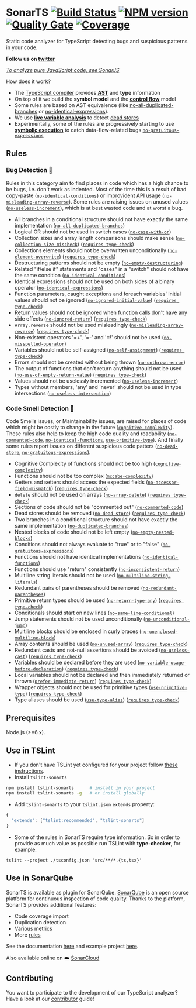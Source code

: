 # SonarTS [![Build Status](https://travis-ci.org/SonarSource/SonarTS.svg?branch=master)](https://travis-ci.org/SonarSource/SonarTS) [![NPM version](https://badge.fury.io/js/tslint-sonarts.svg)](http://badge.fury.io/js/tslint-sonarts) [![Quality Gate](https://next.sonarqube.com/sonarqube/api/badges/gate?key=sonarts)](https://next.sonarqube.com/sonarqube/dashboard?id=sonarts) [![Coverage](https://next.sonarqube.com/sonarqube/api/badges/measure?key=sonarts&metric=coverage)](https://next.sonarqube.com/sonarqube/component_measures/domain/Coverage?id=sonarts)

Static code analyzer for TypeScript detecting bugs and suspicious patterns in your code.

**Follow us on [twitter](https://twitter.com/sonardash)** <br>

_[To analyze pure JavaScript code, see SonarJS](https://github.com/SonarSource/sonarjs)_

How does it work?

* The [TypeScript compiler](https://github.com/Microsoft/TypeScript/wiki/Using-the-Compiler-API) provides [**AST**](https://en.wikipedia.org/wiki/Abstract_syntax_tree) and **type** information
* On top of it we build the **symbol model** and the [**control flow**](https://en.wikipedia.org/wiki/Control_flow_graph) model
* Some rules are based on AST equivalence (like [no-all-duplicated-branches][`no-all-duplicated-branches`] or [no-identical-expressions][`no-identical-expressions`]).
* We use **[live variable analysis](https://en.wikipedia.org/wiki/Live_variable_analysis)** to detect [dead stores][`no-dead-store`]
* Experimentally, some of the rules are progressively starting to use **[symbolic execution](https://en.wikipedia.org/wiki/Symbolic_execution)** to catch data-flow-related bugs [`no-gratuitous-expressions`]

## Rules

### Bug Detection :bug:

Rules in this category aim to find places in code which has a high chance to be bugs, i.e. don't work as indented. 
Most of the time this is a result of bad copy-paste ([`no-identical-conditions`]) or improvident API usage ([`no-misleading-array-reverse`]).
Some rules are raising issues on unused values ([`no-useless-increment`]), which is at best wasted code and at worst a bug.

* All branches in a conditional structure should not have exactly the same implementation ([`no-all-duplicated-branches`])
* Logical OR should not be used in switch cases ([`no-case-with-or`])
* Collection sizes and array length comparisons should make sense ([`no-collection-size-mischeck`]) ([`requires type-check`])
* Collections elements should not be overwritten unconditionally ([`no-element-overwrite`]) ([`requires type-check`])
* Destructuring patterns should not be empty ([`no-empty-destructuring`])
* Related "if/else if" statements and "cases" in a "switch" should not have the same condition ([`no-identical-conditions`])
* Identical expressions should not be used on both sides of a binary operator ([`no-identical-expressions`])
* Function parameters, caught exceptions and foreach variables' initial values should not be ignored ([`no-ignored-initial-value`]) ([`requires type-check`])
* Return values should not be ignored when function calls don't have any side effects ([`no-ignored-return`]) ([`requires type-check`])
* `Array.reverse` should not be used misleadingly ([`no-misleading-array-reverse`]) ([`requires type-check`])
* Non-existent operators '=+', '=-' and '=!' should not be used ([`no-misspelled-operator`])
* Variables should not be self-assigned ([`no-self-assignment`]) ([`requires type-check`])
* Errors should not be created without being thrown ([`no-unthrown-error`])
* The output of functions that don't return anything should not be used ([`no-use-of-empty-return-value`]) ([`requires type-check`])
* Values should not be uselessly incremented ([`no-useless-increment`])
* Types without members, 'any' and 'never' should not be used in type intersections ([`no-useless-intersection`])

### Code Smell Detection :pig:

Code Smells issues, or Maintainability issues, are raised for places of code which might be costly to change in the future ([`cognitive-complexity`]).
These rules also help to keep the high code quality and readability ([`no-commented-code`], [`no-identical-functions`], [`use-primitive-type`]).
And finally some rules report issues on different suspicious code patters ([`no-dead-store`], [`no-gratuitous-expressions`]).

* Cognitive Complexity of functions should not be too high ([`cognitive-complexity`])
* Functions should not be too complex ([`mccabe-complexity`])
* Getters and setters should access the expected fields ([`no-accessor-field-mismatch`]) ([`requires type-check`])
* `delete` should not be used on arrays ([`no-array-delete`]) ([`requires type-check`])
* Sections of code should not be "commented out" ([`no-commented-code`])
* Dead stores should be removed ([`no-dead-store`]) ([`requires type-check`])
* Two branches in a conditional structure should not have exactly the same implementation ([`no-duplicated-branches`])
* Nested blocks of code should not be left empty ([`no-empty-nested-blocks`])
* Conditions should not always evaluate to "true" or to "false" ([`no-gratuitous-expressions`])
* Functions should not have identical implementations ([`no-identical-functions`])
* Functions should use "return" consistently ([`no-inconsistent-return`])
* Multiline string literals should not be used ([`no-multiline-string-literals`])
* Redundant pairs of parentheses should be removed ([`no-redundant-parentheses`])
* Primitive return types should be used ([`no-return-type-any`]) ([`requires type-check`])
* Conditionals should start on new lines ([`no-same-line-conditional`])
* Jump statements should not be used unconditionally ([`no-unconditional-jump`])
* Multiline blocks should be enclosed in curly braces ([`no-unenclosed-multiline-block`])
* Array contents should be used ([`no-unused-array`]) ([`requires type-check`])
* Redundant casts and not-null assertions should be avoided ([`no-useless-cast`]) ([`requires type-check`])
* Variables should be declared before they are used ([`no-variable-usage-before-declaration`]) ([`requires type-check`])
* Local variables should not be declared and then immediately returned or thrown ([`prefer-immediate-return`]) ([`requires type-check`])
* Wrapper objects should not be used for primitive types ([`use-primitive-type`]) ([`requires type-check`])
* Type aliases should be used ([`use-type-alias`]) ([`requires type-check`])

[`cognitive-complexity`]: ./sonarts-core/docs/rules/cognitive-complexity.md
[`mccabe-complexity`]: ./sonarts-core/docs/rules/mccabe-complexity.md
[`no-accessor-field-mismatch`]: ./sonarts-core/docs/rules/no-accessor-field-mismatch.md
[`no-all-duplicated-branches`]: ./sonarts-core/docs/rules/no-all-duplicated-branches.md
[`no-array-delete`]: ./sonarts-core/docs/rules/no-array-delete.md
[`no-case-with-or`]: ./sonarts-core/docs/rules/no-case-with-or.md
[`no-collection-size-mischeck`]: ./sonarts-core/docs/rules/no-collection-size-mischeck.md
[`no-commented-code`]: ./sonarts-core/docs/rules/no-commented-code.md
[`no-dead-store`]: ./sonarts-core/docs/rules/no-dead-store.md
[`no-duplicated-branches`]: ./sonarts-core/docs/rules/no-duplicated-branches.md
[`no-element-overwrite`]: sonarts-core/docs/rules/no-element-overwrite.md
[`no-empty-destructuring`]: ./sonarts-core/docs/rules/no-empty-destructuring.md
[`no-empty-nested-blocks`]: ./sonarts-core/docs/rules/no-empty-nested-blocks.md
[`no-gratuitous-expressions`]: ./sonarts-core/docs/rules/no-gratuitous-expressions.md
[`no-identical-conditions`]: ./sonarts-core/docs/rules/no-identical-conditions.md
[`no-identical-expressions`]: ./sonarts-core/docs/rules/no-identical-expressions.md
[`no-identical-functions`]: ./sonarts-core/docs/rules/no-identical-functions.md
[`no-ignored-initial-value`]: ./sonarts-core/docs/rules/no-ignored-initial-value.md
[`no-ignored-return`]: ./sonarts-core/docs/rules/no-ignored-return.md
[`no-inconsistent-return`]: ./sonarts-core/docs/rules/no-inconsistent-return.md
[`no-misleading-array-reverse`]: ./sonarts-core/docs/rules/no-misleading-array-reverse.md
[`no-misspelled-operator`]: ./sonarts-core/docs/rules/no-misspelled-operator.md
[`no-multiline-string-literals`]: ./sonarts-core/docs/rules/no-multiline-string-literals.md
[`no-redundant-parentheses`]: ./sonarts-core/docs/rules/no-redundant-parentheses.md
[`no-return-type-any`]: ./sonarts-core/docs/rules/no-return-type-any.md
[`no-same-line-conditional`]: ./sonarts-core/docs/rules/no-same-line-conditional.md
[`no-self-assignment`]: ./sonarts-core/docs/rules/no-self-assignment.md
[`no-unconditional-jump`]: ./sonarts-core/docs/rules/no-unconditional-jump.md
[`no-unenclosed-multiline-block`]: ./sonarts-core/docs/rules/no-unenclosed-multiline-block.md
[`no-unthrown-error`]: ./sonarts-core/docs/rules/no-unthrown-error.md
[`no-unused-array`]: ./sonarts-core/docs/rules/no-unused-array.md
[`no-use-of-empty-return-value`]: ./sonarts-core/docs/rules/no-use-of-empty-return-value.md
[`no-useless-cast`]: ./sonarts-core/docs/rules/no-useless-cast.md
[`no-useless-increment`]: ./sonarts-core/docs/rules/no-useless-increment.md
[`no-useless-intersection`]: ./sonarts-core/docs/rules/no-useless-intersection.md
[`no-variable-usage-before-declaration`]: ./sonarts-core/docs/rules/no-variable-usage-before-declaration.md
[`prefer-immediate-return`]: ./sonarts-core/docs/rules/prefer-immediate-return.md
[`use-primitive-type`]: ./sonarts-core/docs/rules/use-primitive-type.md
[`use-type-alias`]: ./sonarts-core/docs/rules/use-type-alias.md

[`requires type-check`]: https://palantir.github.io/tslint/usage/type-checking/

## Prerequisites

Node.js (>=6.x).

## Use in TSLint

* If you don't have TSLint yet configured for your project follow [these instructions](https://github.com/palantir/tslint#installation--usage).
* Install `tslint-sonarts`

```sh
npm install tslint-sonarts      # install in your project
npm install tslint-sonarts -g   # or install globally
```

* Add `tslint-sonarts` to your `tslint.json` `extends` property:

```javascript
{
  "extends": ["tslint:recommended", "tslint-sonarts"]
}
```

* Some of the rules in SonarTS require type information. So in order to provide as much value as possible run TSLint with **type-checker**, for example:

```
tslint --project ./tsconfig.json 'src/**/*.{ts,tsx}'
```

## Use in SonarQube

SonarTS is available as plugin for SonarQube. [SonarQube](https://www.sonarqube.org/) is an open source platform for continuous inspection of code quality.
Thanks to the platform, SonarTS provides additional features:

* Code coverage import
* Duplication detection
* Various metrics
* More [rules](https://rules.sonarsource.com/typescript)

See the documentation [here](https://docs.sonarqube.org/display/PLUG/SonarTS) and example project [here](https://github.com/SonarSource/SonarTS-example/).

Also available online on :cloud: [SonarCloud](https://sonarcloud.io/)

## Contributing

You want to participate to the development of our TypeScript analyzer?
Have a look at our [contributor](./CONTRIBUTING.md) guide!
